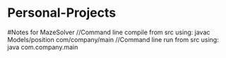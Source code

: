 # Personal-Projects

#Notes for MazeSolver
//Command line compile from src using: javac Models/position com/company/main
//Command line run from src using: java com.company.main

